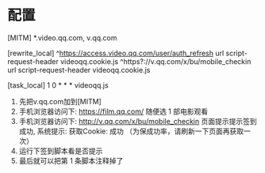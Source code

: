 # 配置
[MITM] *.video.qq.com, v.qq.com

[rewrite_local]
^https://access.video.qq.com/user/auth_refresh url script-request-header videoqq.cookie.js
^https?://v.qq.com/x/bu/mobile_checkin url script-request-header videoqq.cookie.js

[task_local]
1 0 * * * videoqq.js

1. 先把v.qq.com加到[MITM]
2. 手机浏览器访问下: https://film.qq.com/ 随便选 1 部电影观看
3. 手机浏览器访问下: http://v.qq.com/x/bu/mobile_checkin 页面提示提示签到成功, 系统提示: 获取Cookie: 成功 （为保成功率，请刷新一下页面再获取一次）
4. 运行下签到脚本看是否提示
5. 最后就可以把第 1 条脚本注释掉了
